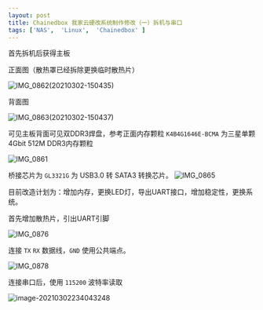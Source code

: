 ```yaml
---
layout: post
title: Chainedbox 我家云硬改系统制作修改（一）拆机与串口
tags: ['NAS',  'Linux',  'Chainedbox' ]
---
```

首先拆机后获得主板

正面图（散热罩已经拆除更换临时散热片）

![IMG_0862(20210302-150435)](/assets/post/2021-03-02-20210302/IMG_0862(20210302-150435).JPG)

背面图

![IMG_0863(20210302-150437)](/assets/post/2021-03-02-20210302/IMG_0863(20210302-150437).JPG)

可见主板背面可见双DDR3焊盘，参考正面内存颗粒 `K4B4G1646E-BCMA`  为三星单颗4Gbit 512M DDR3内存颗粒

![IMG_0861](/assets/post/2021-03-02-20210302/IMG_0861.JPG)

桥接芯片为 `GL3321G` 为 USB3.0 转 SATA3 转换芯片。
![IMG_0865](/assets/post/2021-03-02-20210302/IMG_0865.JPG)

目前改造计划为：增加内存，更换LED灯，导出UART接口，增加稳定性，更换系统。

首先增加散热片，引出UART引脚

![IMG_0876](/assets/post/2021-03-02-20210302/IMG_0876.JPG)

连接 `TX` `RX` 数据线，`GND` 使用公共端点。

![IMG_0878](/assets/post/2021-03-02-20210302/IMG_0878.JPG)

连接串口后，使用 `115200` 波特率读取

![image-20210302234043248](/assets/post/2021-03-02-20210302/image-20210302234043248.png)

